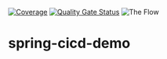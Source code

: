 [![Coverage](https://sonarcloud.io/api/project_badges/measure?project=codeghoul_spring-cicd-demo&metric=coverage)](https://sonarcloud.io/dashboard?id=codeghoul_spring-cicd-demo)
[![Quality Gate Status](https://sonarcloud.io/api/project_badges/measure?project=codeghoul_spring-cicd-demo&metric=alert_status)](https://sonarcloud.io/dashboard?id=codeghoul_spring-cicd-demo)
![The Flow](https://github.com/codeghoul/spring-cicd-demo/workflows/The%20Flow/badge.svg)
# spring-cicd-demo
